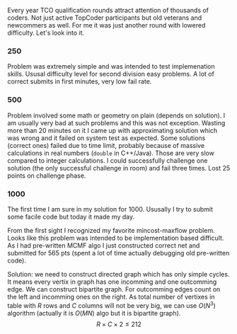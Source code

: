 Every year TCO qualification rounds attract attention of thousands of coders. Not just active TopCoder participants but old veterans and newcommers as well. For me it was just another round with lowered difficulty. Let's look into it.

### 250

Problem was extremely simple and was intended to test implemenation skills. Ususal difficulty level for second division easy problems. A lot of correct submits in first minutes, very low fail rate.

### 500

Problem involved some math or geometry on plain (depends on solution). I am usually very bad at such problems and this was not exception. Wasting more than 20 minutes on it I came up with approximating solution which was wrong and it failed on system test as expected. Some solutions (correct ones) failed due to time limit, probably because of massive calculations in real numbers (`double` in C++/Java). Those are very slow compared to integer calculations. I could successfully challenge one solution (the only successful challenge in room) and fail three times. Lost 25 points on challenge phase.

### 1000

The first time I am sure in my solution for 1000. Ususally I try to submit some facile code but today it made my day.

From the first sight I recognized my favorite mincost-maxflow problem. Looks like this problem was intended to be implementation based difficult. As I had pre-written MCMF algo I just constructed correct net and submitted for 565 pts (spent a lot of time actually debugging old pre-written code).

Solution: we need to construct directed graph which has only simple cycles. It means every vertix in graph has one incomming and one outcomming edge. We can construct bipartite graph. For outcomming edges count on the left and incomming ones on the right. As total number of vertixes in table with $R$ rows and $C$ columns will not be very big, we can use $O(N^3)$ algorithm (actually it is $O(MN)$ algo but it is bipartite graph). $$R \times C \times 2 \le 212$$
